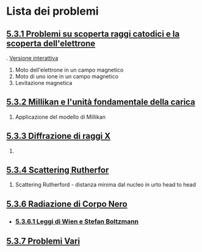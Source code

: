 # Lista dei problemi

## [5.3.1 Problemi su scoperta raggi catodici e la scoperta dell'elettrone](https://github.com/massimobosetti/Physics-Problem/blob/master/5.3%20Crisi%20della%20fisica%20classica/5.3.1%20Problemi%20sulla%20crisi%20della%20fisica%20classica%20-%20Problemi%20su%20scoperta%20raggi%20catodici%20e%20la%20scoperta%20dell'elettrone.ipynb)

. [Versione interattiva](https://mybinder.org/v2/gh/massimobosetti/Physics-Problem/master?filepath=5.3%20Crisi%20della%20fisica%20classica/5.3.1%20Problemi%20sulla%20crisi%20della%20fisica%20classica%20-%20Problemi%20su%20scoperta%20raggi%20catodici%20e%20la%20scoperta%20dell%27elettrone.ipynb)

1. Moto dell'elettrone in un campo magnetico
1. Moto di uno ione in un campo magnetico
1. Levitazione magnetica

## [5.3.2 Millikan e l'unità fondamentale della carica](https://github.com/massimobosetti/Physics-Problem/blob/master/5.3%20Crisi%20della%20fisica%20classica/5.3.2%20L'epserimento%20di%20Millikan%20e%20l'unit%C3%A0%20fondamentale%20della%20carica.ipynb)

1. Applicazione del modello di Millikan

## [5.3.3 Diffrazione di raggi X](https://github.com/massimobosetti/Physics-Problem/blob/master/5.3%20Crisi%20della%20fisica%20classica/5.3.3%20Diffrazione%20di%20raggi%20X.ipynb)

1.

## [5.3.4 Scattering Rutherfor](https://github.com/massimobosetti/Physics-Problem/blob/master/5_anno/5.3%20Crisi%20della%20fisica%20classica/5.3.4%20Scattering%20Rutherford.ipynb)

1. Scattering Rutherford -  distanza minima dal nucleo in urto head to head 

## [5.3.6 Radiazione di Corpo Nero](https://github.com/massimobosetti/Physics-Problem/blob/master/5_anno/5.3%20Crisi%20della%20fisica%20classica/5.3.5%20I%20primi%20modelli%20atomici.ipynb)
- ### [5.3.6.1 Leggi di Wien e Stefan Boltzmann](https://github.com/massimobosetti/Physics-Problem/blob/master/5_anno/5.3%20Crisi%20della%20fisica%20classica/5.3.6.1%20esercizi%20sulle%20leggi%20di%20Wien%20e%20Stefan%20(Irraggiamento).ipynb)

## [5.3.7 Problemi Vari](https://github.com/massimobosetti/Physics-Problem/blob/master/5.3%20Crisi%20della%20fisica%20classica/5.3.6%20Problemi%20Vari.ipynb)
